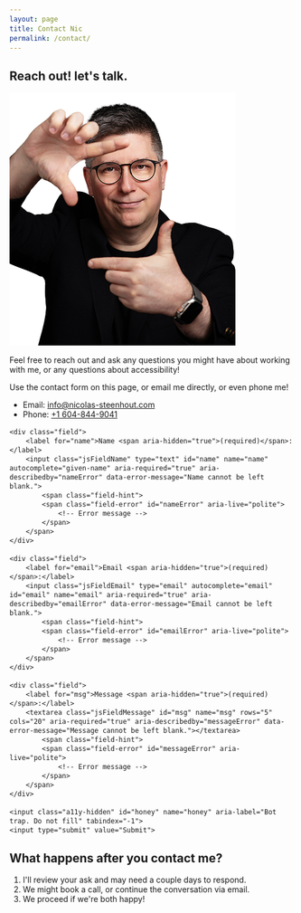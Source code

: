 ```yaml
---
layout: page
title: Contact Nic
permalink: /contact/
---
```


## Reach out! let's talk.
<div class="grid-reflow">
    <div>
    <p><img src="/img/nicolas-steenhout-frame.png" alt="Head and shoulder portrait of Nic Steenhout holding his hands in front of his face, forming a lose frame."></p>
   

<p>Feel free to reach out and ask any questions you might have about working with me, or any questions about accessibility!</p>

<p>Use the contact form on this page, or email me directly, or even phone me!</p>
<ul>
    <li>Email: <a href="mailto:info@nicolas-steenhout.com">info@nicolas-steenhout.com</a></li>
    <li>Phone: <a href="tel:+16048449041">+1 604-844-9041</a></li>
    </ul>
</div>
  <div>
   
<form class="jsForm" action="https://usebasin.com/f/e143f1ebdb1a" method="POST" novalidate>

	<div class="field">
		<label for="name">Name <span aria-hidden="true">(required)</span>:</label>
		<input class="jsFieldName" type="text" id="name" name="name" autocomplete="given-name" aria-required="true" aria-describedby="nameError" data-error-message="Name cannot be left blank.">
			<span class="field-hint">
			<span class="field-error" id="nameError" aria-live="polite">
				<!-- Error message -->
			</span>
		</span>
	</div>

	<div class="field">
		<label for="email">Email <span aria-hidden="true">(required)</span>:</label>
		<input class="jsFieldEmail" type="email" autocomplete="email" id="email" name="email" aria-required="true" aria-describedby="emailError" data-error-message="Email cannot be left blank.">
			<span class="field-hint">
			<span class="field-error" id="emailError" aria-live="polite">
				<!-- Error message -->
			</span>
		</span>
	</div>

	<div class="field">
		<label for="msg">Message <span aria-hidden="true">(required)</span>:</label>
		<textarea class="jsFieldMessage" id="msg" name="msg" rows="5" cols="20" aria-required="true" aria-describedby="messageError" data-error-message="Message cannot be left blank."></textarea>
			<span class="field-hint">
			<span class="field-error" id="messageError" aria-live="polite">
				<!-- Error message -->
			</span>
		</span>
	</div>

	<input class="a11y-hidden" id="honey" name="honey" aria-label="Bot trap. Do not fill" tabindex="-1">
	<input type="submit" value="Submit">
</form>
  </div>
</div>



## What happens after you contact me?

1. I'll review your ask and may need a couple days to respond.
2. We might book a call, or continue the conversation via email.
3. We proceed if we're both happy!

